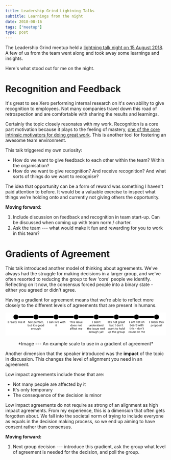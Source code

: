```yaml
---
title: Leadership Grind Lightning Talks
subtitle: Learnings from the night
date: 2018-08-16
tags: ["meetup"]
type: post
---
```


The Leadership Grind meetup held a [lightning talk night on 15 August 2018][0]. A few of us from the team went along and 
took away some learnings and insights.

[0]: https://www.meetup.com/The-Leadership-Grind/events/253263859/

Here's what stood out for me on the night.

# Recognition and Feedback

It's great to see Xero performing internal research on it's own ability to give recognition to employees. Not many
companies travel down this road of retrospection and are comfortable with sharing the results and learnings. 

Certainly the topic closely resonates with my work. Recognition is a core part motivation because it plays to the
feeling of mastery, [one of the core intrinsic motivators for doing great work][1]. This is another tool for fostering
an awesome team environment.

This talk triggered my own curiosity:

+ How do we want to give feedback to each other within the team? Within the organisation?
+ How do we want to give recognition? And receive recognition? And what sorts of things do we want to recognise?

The idea that opportunity can be a form of reward was something I haven't paid attention to before. It would be a 
valuable exercise to inspect what things we're holding onto and currently not giving others the opportunity.

**Moving forward:**

1. Include discussion on feedback and recognition in team start-up. Can be discussed when coming up with team norm /
   charter.
2. Ask the team --- what would make it fun and rewarding for you to work in this team?

[1]:https://www.mindtools.com/pages/article/autonomy-mastery-purpose.htm

# Gradients of Agreement

This talk introduced another model of thinking about agreements. We've always had the struggle for making
decisions in a larger group, and we've often resorted to reducing the group to few 'core' people we identify. Reflecting
on it now, the consensus forced people into a binary state - either you agreed or didn't agree. 

Having a gradient for agreement means that we're able to reflect more closely to the different levels of agreements that
are present in humans. 

![Gradient of agreements scale](gradients-of-agreement-scale.png)
<center>*Image --- An example scale to use in a gradient of agreement*</center>

Another dimension that the speaker introduced was the **impact** of the topic in discussion. This changes the level of
alignment you need in an agreement. 

Low impact agreements include those that are:

+ Not many people are affected by it
+ It's only temporary
+ The consequence of the decision is minor

Low impact agreements do not require as strong of an alignment as high impact agreements. From my experience, this is a
dimension that often gets forgotten about. We fall into the societal norm of trying to include everyone as equals in the
decision making process, so we end up aiming to have consent rather than consensus.

**Moving forward:**

1. Next group decision --- introduce this gradient, ask the group what level of agreement is needed for the decision,
   and poll the group.

